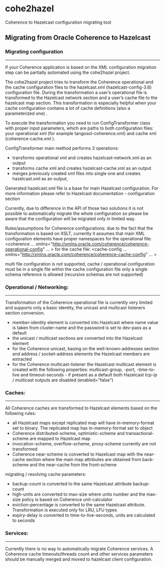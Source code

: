 # cohe2hazel
Coherence to Hazelcast configuration migrating tool


## Migrating from Oracle Coherence to Hazelcast
### Migrating configuration
***
If your Coherence application is based on the XML configuration migration step can be partially automated using the cohe2hazel project.

The cohe2hazel project tries to transform the Coherence operational and the cache configuration files to the hazelcast.xml (hazelcast-config-3.6) configuration file. During the transformation a user’s operational file is transformed to the Hazelcast network section and a user’s cache file to the hazelcast map section. This transformation is especially helpful when your cache configuration contains a lot of cache definitions (also a parameterized one) . 

To execute the transformation you need to run ConfigTransformer class with proper input parameters, which are paths to both configuration files: your operational xml (for example tangosol-coherence.xml) and cache xml (coherence-cache.xml ).

ConfigTransformer main method performs 3 operations: 
- transforms operational xml and creates hazelcast-network.xml as an output 
- transforms cache xml and creates hazelcast-cache.xml as an output 
- merges previously created xml files into single one and creates hazelcast.xml as an output, 

Generated hazelcast.xml file is a base for main Hazelcast configuration. For more information please refer to Hazelcast documentation - configuration section

Currently, due to difference in the API of those two solutions it is not possible to automatically migrate the whole configuration so please be aware that the configuration will be migrated only in limited way. 

Rules/assumptions for Coherence configurations:
due to the fact that the transformation is based on XSLT, currently it assumes that main XML configuration elements have proper namespaces
for the operational file: <coherence ...
            xmlns="http://xmlns.oracle.com/coherence/coherence-operational-config" … >
for the cache file: <cache-config … xmlns="http://xmlns.oracle.com/coherence/coherence-cache-config" … >

multi file configuration is not supported, cache / operational configuration must be in a single file
within the cache configuration file only a single schema reference is allowed (recursive schemas are not supported)


### Operational / Networking:
***
Transformation of the Coherence operational file is currently very limited and supports only a basic identity, the unicast and multicast listeners section conversion.

- member-identity element is converted into Hazelcast <group> where name value is taken from cluster-name and the password is set to dev-pass as a default
- the unicast / multicast sections are converted into the Hazelcast <join> element
- for the Coherence unicast, basing on the well-known-addresses section and address / socket-address elements the Hazelcast <tcp-ip> members are extracted
- for the Coherence multicast-listener the Hazelcast multicast element is created with the following properties: multicast-group, -port, -time-to-live and timeout-seconds - if present
as a default both Hazelcast tcp-ip / multicast outputs are disabled (enabled="false")

### Caches:
***
All Coherence caches are transformed to Hazelcast <map> elements based on the following rules:
	
- all Hazelcast maps except replicated map will have in-memory-format set to binary. The replicated map has in-memory-format set to object
- Coherence distributed-scheme, optimistic-scheme and transactional-scheme are mapped to Hazelcast map 
- invocation-scheme, overflow-scheme, proxy-scheme currently are not transformed
- Coherence  near-scheme is converted to Hazelcast map with the near-cache section where the main map attributes are obtained from back-scheme and the near-cache from the front-scheme

migrating / resolving cache parameters:
- backup-count is converted to the same Hazelcast attribute backup-count
- high-units are converted to max-size where units number and the max-size policy is based on Coherence unit-calculator
- eviction-percentage is converted to the same Hazelcast attribute. Transformation is executed only for LRU, LFU types
- expiry-delay is converted to time-to-live-seconds, units are calculated to seconds

### Services:
***
Currently there is no way to automatically migrate Coherence services. A Coherence cache timeouts/threads count and other services parameters should be manually merged and moved to hazelcast client configuration. 
